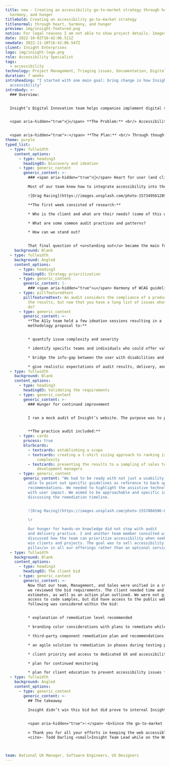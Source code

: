 ```yaml
---
title: new - Creating an accessibility go-to-market strategy through heart,
  harmony, and hunger
titlebold: Creating an accessibility go-to-market strategy
titlenormal: through heart, harmony, and hunger
preview: img/insight-featured.png
notice: For legal reasons I am not able to show project details. Images are representational only.
date: 2022-10-02T16:42:06.511Z
newdate: 2022-11-10T16:42:06.547Z
client: Insight Enterprises
logo: img/insight-logo.png
role: Accessibility Specialist
tags:
  - accessibility
technology: Project Management, Triaging issues, Documentation, Digital Strategy
duration: 7 weeks
introheading: "I started with one main goal: bring change in how Insight markets
  accessibility"
introbody: >-
  ### Overview:


  Insight’s Digital Innovation team helps companies implement digital solutions from discovery to delivery. During 2019 select individuals from the team came together to improve Insight's stake in accessibility. My role in this go-to-market plan involved ideation, creation of a delivery deck, documentation for bid strategy, and triage.


  <span aria-hidden="true">🤔</span> **The Problem:** <br/> Accessibility as an integrated solution was lacking. Insight had several subject matter experts but outisde of internal initiatives was not making use of this knowledge for clients.


  <span aria-hidden="true">💡</span> **The Plan:** <br/> Through thoughtful internal planning and education a go-to-market strategy for Insight would be launched as a way for Insight to start taking on accessibility-specific projects. This would start with team education and would end with a client bid. 
theme: purple
typed_list:
  - type: fullwidth
    content_options:
      - type: heading3
        heading03: Discovery and ideation
      - type: generic_content
        generic_content: >-
          ### <span aria-hidden="true">💜</span> Heart for user (and client) experience

          Most of our team knew how to integrate accessibility into the design and development process, but we didn’t have a formal audit methodology.

          ![Drag Racing](https://images.unsplash.com/photo-1573495612890-430e48b164df?ixlib=rb-4.0.3&ixid=MnwxMjA3fDB8MHxzZWFyY2h8MzB8fHRlY2glMjByZXNlYXJjaHxlbnwwfHwwfHw%3D&auto=format&fit=crop&w=500&q=60)

          **The first week consisted of research:**

          * Who is the client and what are their needs? (some of this was provided by the client prior to the bid)

          * What are some common audit practices and patterns?

          * How can we stand out?


          That final question of <u>standing out</u> became the main focus. Our team had the heart and the accessible design/development experience, but we lacked audit-specific experience. Rather than keep the deliverable to only a handoff of data the team focused on integrating remediation as part of the bid. We sought to answer the “okay, now what?” that can follow introducing anyone to new concepts. We sought empathy in our bid for clients that may be overwhelmed with the changes needed for compliance.
    background: Blank
  - type: fullwidth
    background: Angled
    content_options:
      - type: heading3
        heading03: Strategy prioritization
      - type: generic_content
        generic_content: |-
          ### <span aria-hidden="true">⚖️</span> Harmony of WCAG guidelines to actionable tasks
      - type: pillfeaturedtext
        pillfeaturedtext: An audit considers the compliance of a product and the data as
          the results, but now that you have a long list of issues what do you
          do?
      - type: generic_content
        generic_content: >-
          **The A11y team held a few ideation sessions resulting in a
          methodology proposal to:**


          * quantify issue complexity and severity

          * identify specific teams and individuals who could offer valuable remediation experience for a variety of issues

          * bridge the info-gap between the user with disabilities and stakeholders that still struggle to see accessibility as beneficial outside of lawsuit prevention 

          * give realistic expectations of audit results, delivery, and remediation planning without first seeing the design or code for the product involved in the bid
  - type: fullwidth
    background: Blank
    content_options:
      - type: heading3
        heading03: Validating the requirements
      - type: generic_content
        generic_content: >-
          ### Hunger for continued improvement


          I ran a mock audit of Insight’s website. The purpose was to practice and present to project stakeholders a real plan for changes that should and could be implemented internally. 


          **The practice audit included:**
      - type: cards
        process: true
        blurbcards:
          - textcards: establishing a scope
          - textcards: creating a t-shirt sizing approach to ranking issue severity and
              complexity
          - textcards: presenting the results to a sampling of sales team managers and
              development managers
      - type: generic_content
        generic_content: "We had to be ready with not just a usability answer, but be
          able to point out specific guidelines as reference to back up our
          recommendations. We needed to highlight the assistive technology along
          with user impact. We aimed to be approachable and specific in
          discussing the remediation timeline.


          ![Drag Racing](https://images.unsplash.com/photo-1557804506-669a67965ba0?ixlib=rb-4.0.3&ixid=MnwxMjA3fDB8MHxzZWFyY2h8M3x8dGltZWxpbmUlMjBwbGFufGVufDB8fDB8fA%3D%3D&auto=format&fit=crop&w=500&q=60)

          \r

          Our hunger for hands-on knowledge did not stop with audit
          and delivery practice. I and another team member consulted with the sales team. We
          discussed how the team can prioritize accessibility when seeking to
          win clients and projects. The goal was to sell accessibility as a new
          pilla</u> in all our offerings rather than an optional service."
  - type: fullwidth
    background: Blank
    content_options:
      - type: heading3
        heading03: The client bid
      - type: generic_content
        generic_content: >-
          Now that our team, Management, and Sales were unified in a strategy,
          we reviewed the bid requirements. The client needed time and cost
          estimates, as well as an action plan outlined. We were not given
          access to code samples, but did have access to the public website. The
          following was considered within the bid:


          * explanation of remediation level recommended

          * branding color considerations with plans to remediate while keeping identity intact if issues are found

          * third-party component remediation plan and recommendations for easy, accessible solutions if issues are found

          * an agile solution to remediation in phases during testing process

          * client priority and access to dedicated UX and accessibility experts for questions

          * plan for continued monitoring

          * plan for client education to prevent accessibility issues from being reintroduced
  - type: fullwidth
    background: Angled
    content_options:
      - type: generic_content
        generic_content: >-
          ## The takeaway
          
          Insight didn’t win this bid but did prove to internal Insight team members and managers the need for improvements within each department. Initiatives were shortly implemented to encourage team members to get certified and engage in training. This directly led to the Accessibility track of new teammate onboarding. 


          <span aria-hidden="true">✨</span> <b>Since the go-to-market project, Insight continues to improve how it markets accessibility.</b> The company has made marked efforts in treating accessibility as an ongoing goal for digital products and people.

          > Thank you for all your efforts in keeping the web accessible.<br>
          <cite>- Todd Darling <small>Insight Team Lead while on the NCDOT contract</small></cite>



team: National UX Manager, Software Engineers, UX Designers
---
```

